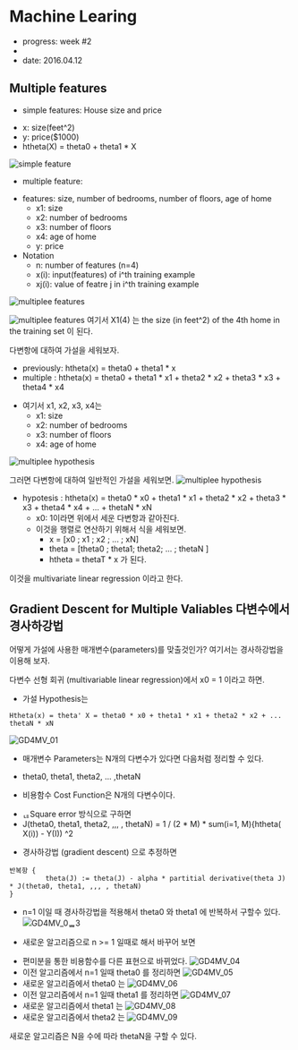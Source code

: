 # Machine Learing
* progress: week #2
* 
* date: 2016.04.12

## Multiple features
* simple features: House size and price
 - x: size(feet^2)
 - y: price($1000)
 - htheta(X) = theta0 + theta1 * X

![simple feature](https://github.com/hephaex/ML_class/blob/master/week2/week2_MultipleFeature_%231.png)

* multiple feature:
 - features: size, number of bedrooms, number of floors, age of home
   - x1: size
   - x2: number of bedrooms
   - x3: number of floors
   - x4: age of home
   -  y: price
 - Notation
   - n: number of features (n=4)
   - x(i): input(features) of i^th training example
   - xj(i): value of featre j in i^th training example
   
![multiplee features](https://github.com/hephaex/ML_class/blob/master/week2/week2_MultipleFeature_%232.png)

![multiplee features](https://github.com/hephaex/ML_class/blob/master/week2/week2_MultipleFeature_05.png)
여기서 X1(4) 는 the size (in feet^2) of the 4th home in the training set 이 된다.

다변항에 대하여 가설을 세워보자.
* previously: htheta(x) = theta0 + theta1 * x
* multiple : htheta(x) = theta0 + theta1 * x1 + theta2 * x2 + theta3 * x3 + theta4 * x4
 - 여기서 x1, x2, x3, x4는
   - x1: size
   - x2: number of bedrooms
   - x3: number of floors
   - x4: age of home

![multiplee hypothesis](https://github.com/hephaex/ML_class/blob/master/week2/week2_MultipleFeature_%233.png)

그러면 다변항에 대하여 일반적인 가설을 세워보면.
![multiplee hypothesis](https://github.com/hephaex/ML_class/blob/master/week2/week2_MultipleFeature_%234.png)

* hypotesis : htheta(x) = theta0 * x0 + theta1 * x1 + theta2 * x2 + theta3 * x3 + theta4 * x4 + ... + thetaN * xN
  - x0: 1이라면 위에서 세운 다변항과 같아진다.
  - 이것을 행렬로 연산하기 위해서 식을 세워보면.
    - x = [x0 ; x1 ; x2 ; ... ; xN]
	- theta = [theta0 ; theta1; theta2; ... ; thetaN ]
	- htheta = thetaT * x 가 된다.

이것을 multivariate linear regression 이라고 한다. 

## Gradient Descent for Multiple Valiables 다변수에서 경사하강법

어떻게 가설에 사용한 매개변수(parameters)를 맞출것인가?
여기서는 경사하강법을 이용해 보자.

다변수 선형 회귀 (multivariable linear regression)에서 x0 = 1 이라고 하면.

* 가설 Hypothesis는

```
Htheta(x) = theta' X = theta0 * x0 + theta1 * x1 + theta2 * x2 + ... thetaN * xN
```
![GD4MV_01](https://github.com/hephaex/ML_class/blob/master/week2/week2_GradientDescent4MutipleFeature_02.png)

* 매개변수 Parameters는 N개의 다변수가 있다면 다음처럼 정리할 수 있다.
 - theta0, theta1, theta2, ... ,thetaN
* 비용함수 Cost Function은 N개의 다변수이다.
 - ᆭSquare error 방식으로 구하면
 - J(theta0, theta1, theta2, ,,, , thetaN) = 1 / (2 * M)  *  sum(i=1, M){htheta( X(i)) - Y(I)) ^2

* 경사하강법 (gradient descent) 으로 추정하면

```
반복항 {
         theta(J) := theta(J) - alpha * partitial derivative(theta J) * J(theta0, theta1, ,,, , thetaN)
}
```

* n=1 이일 때 경사하강법을 적용해서 theta0 와 theta1 에 반복하서 구할수 있다. 
![GD4MV_0ᆸᆸ3](https://github.com/hephaex/ML_class/blob/master/week2/week2_GradientDescent4MutipleFeature_03.png)

* 새로운 알고리즘으로 n >= 1 일때로 해서 바꾸어 보면
 - 편미분을 통한 비용함수를 다른 표현으로 바뀌었다.
![GD4MV_04](https://github.com/hephaex/ML_class/blob/master/week2/week2_GradientDescent4MutipleFeature_04.png)
 - 이전 알고리즘에서 n=1 일때 theta0 를 정리하면 
![GD4MV_05](https://github.com/hephaex/ML_class/blob/master/week2/week2_GradientDescent4MutipleFeature_05.png)
 - 새로운 알고리즘에서 theta0 는
![GD4MV_06](https://github.com/hephaex/ML_class/blob/master/week2/week2_GradientDescent4MutipleFeature_06.png)
 - 이전 알고리즘에서 n=1 일때 theta1 를 정리하면 
![GD4MV_07](https://github.com/hephaex/ML_class/blob/master/week2/week2_GradientDescent4MutipleFeature_07.png)
 - 새로운 알고리즘에서 theta1 는
![GD4MV_08](https://github.com/hephaex/ML_class/blob/master/week2/week2_GradientDescent4MutipleFeature_08.png)
 - 새로운 알고리즘에서 theta2 는
![GD4MV_09](https://github.com/hephaex/ML_class/blob/master/week2/week2_GradientDescent4MutipleFeature_09.png)

새로운 알고리즘은 N을 수에 따라 thetaN을 구할 수 있다.


